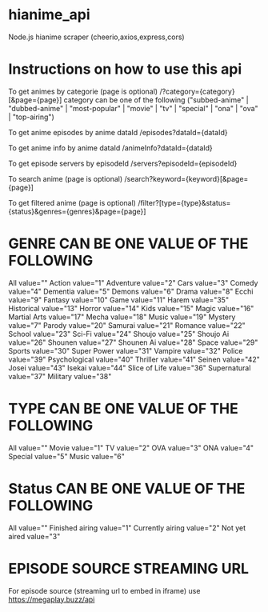 # hianime_api
Node.js hianime scraper (cheerio,axios,express,cors)

# Instructions on how to use this api

To get animes by categorie (page is optional)
/?category={category}[&page={page}]
category can be one of the following ("subbed-anime" | "dubbed-anime" | "most-popular" | "movie" | "tv" | "special" | "ona" | "ova" | "top-airing")

To get anime episodes by anime dataId
/episodes?dataId={dataId}

To get anime info by anime dataId
/animeInfo?dataId={dataId}

To get episode servers by episodeId
/servers?episodeId={episodeId}

To search anime (page is optional)
/search?keyword={keyword}[&page={page}]

To get filtered anime (page is optional)
/filter?[type={type}&status={status}&genres={genres}&page={page}]
# GENRE CAN BE ONE VALUE OF THE FOLLOWING 
All value=""
Action value="1"
Adventure value="2"
Cars value="3"
Comedy value="4"
Dementia value="5"
Demons value="6"
Drama value="8"
Ecchi value="9"
Fantasy value="10"
Game value="11"
Harem value="35"
Historical value="13"
Horror value="14"
Kids value="15"
Magic value="16"
Martial Arts value="17"
Mecha value="18"
Music value="19"
Mystery value="7"
Parody value="20"
Samurai value="21"
Romance value="22"
School value="23"
Sci-Fi value="24"
Shoujo value="25"
Shoujo Ai value="26"
Shounen value="27"
Shounen Ai value="28"
Space value="29"
Sports value="30"
Super Power value="31"
Vampire value="32"
Police value="39"
Psychological value="40"
Thriller value="41"
Seinen value="42"
Josei value="43"
Isekai value="44"
Slice of Life value="36"
Supernatural value="37"
Military value="38"
# TYPE CAN BE ONE VALUE OF THE FOLLOWING
 All value=""
Movie value="1"
TV value="2"
OVA value="3"
ONA value="4"
Special value="5"
Music value="6"
# Status CAN BE ONE VALUE OF THE FOLLOWING
All value=""
Finished airing value="1"
Currently airing value="2"
Not yet aired value="3"

# EPISODE SOURCE STREAMING URL 
For episode source (streaming url to embed in iframe) use https://megaplay.buzz/api

